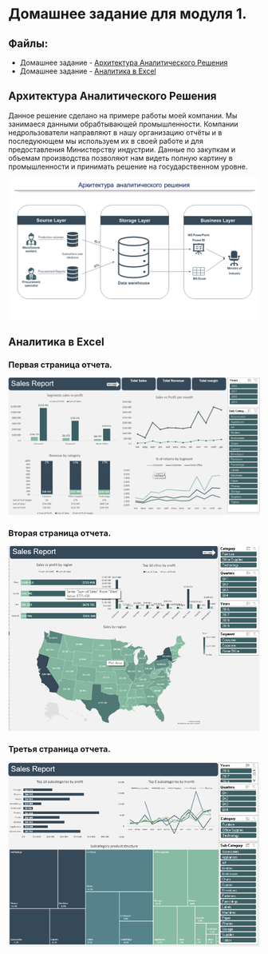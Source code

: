 # Домашнее задание для модуля 1.

## Файлы:
  - Домашнее задание - [Архитектура Аналитического Решения](https://github.com/khaibrakhmanov04/datalearn/blob/main/de101/module01/Data%20mindmap.pdf) 
  - Домашнее задание - [Аналитика в Excel](https://github.com/khaibrakhmanov04/datalearn/raw/main/de101/module01/Sales%20report%20(clean).xlsm) 



## Архитектура Аналитического Решения

<p> Данное решение сделано на примере работы моей компании. Мы занимаеся данными обрабтывающей промышленности. Компании недрользователи направляют в нашу организацию отчёты и в последуюющем мы используем их в своей работе и для предоставления Министерству индустрии. Данные по закупкам и объемам производства позволяют нам видеть полную картину в промышленности и принимать решение на государственном уровне. </p>

![1 задание](https://github.com/khaibrakhmanov04/datalearn/blob/main/de101/module01/Data%20mindmap.png)

## Аналитика в Excel

### Первая страница отчета. 
![2 задание](https://github.com/khaibrakhmanov04/datalearn/blob/main/de101/module01/dashboard%201.png)

### Вторая страница отчета.
![2 задание](https://github.com/khaibrakhmanov04/datalearn/blob/main/de101/module01/dashboard%202.png)

### Третья страница отчета.
![2 задание](https://github.com/khaibrakhmanov04/datalearn/blob/main/de101/module01/dashboard%203.png)
